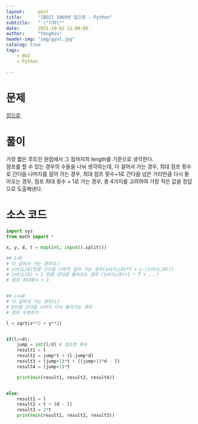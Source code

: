 ```yaml
---
layout:     post
title:      "[BOJ] 1069번 집으로 - Python"
subtitle:   " \"기하\""
date:       2021-10-02 12:00:00
author:     "Yongmin"
header-img: "img/gyul.jpg"
catalog: true
tags:
    - BOJ
    - Python
  
---
```


# 문제
[집으로](https://www.acmicpc.net/problem/1069)

# 풀이

가장 짧은 루트인 원점에서 그 점까지의 length를 기준으로 생각한다.  
점프를 할 수 있는 경우의 수들을 나눠 생각하는데, 다 걸어서 가는 경우, 최대 점프 횟수로 간다음 나머지를 걸어 가는 경우, 최대 점프 횟수+1로 간다음 넘은 거리만큼 다시 돌아오는 경우, 점프 최대 횟수 + 1로 가는 경우, 총 4가지를 고려하여 가장 작은 값을 정답으로 도출해낸다.

# 소스 코드

```python
import sys
from math import *

x, y, d, t = map(int, input().split())

## L>D
# 다 걸어서 가는 경우(L)
# int(L/D)만큼 간다음 나머지 걸어 가는 경우(int(L/D)*T + L-(int(L/D)))
# int(L/D) + 1 만큼 간다음 돌아오는 경우 (int(L/D)+1 * T + ...)
# 점프 최대횟수 + 1


## L<=D
# 다 걸어서 가는 경우(L)
# D만큼 간다음 나머지 다시 돌아가는 경우
# 점프 두번하기

l = sqrt(x**2 + y**2)


if(l>=d):    
    jump = int(l/d) # 점프한 횟수
    result1 = l
    result2 = jump*t + (l-jump*d)
    result3 = (jump+1)*t + ((jump+1)*d - l)
    result4 = (jump+1)*t

    print(min(result1, result2, result4))


else:
    result1 = l
    result2 = t + (d - l)
    result3 = 2*t
    print(min(result1, result2, result3))
   
```
